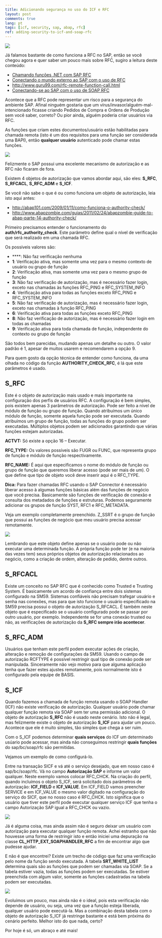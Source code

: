 ```yaml
---
title: Adicionando segurança no uso do ICF e RFC
layout: post
comments: true
lang: pt
tags: [icf, security, sap, abap, rfc]
ref: adding-security-to-icf-and-soap-rfc
---
```


![](/public/images/2015/03/no_auth_rfcping.png)

Já falamos bastante de como funciona a RFC no SAP, então se você chegou agora e quer saber um pouco mais sobre RFC, sugiro a leitura deste conteúdo:

  * [Chamando funções .NET com SAP RFC](/2015/03/chamando-funcoes-net-com-sap-rfc/ "Chamando funções .NET com SAP RFC")
  * [Conectando o mundo externo ao SAP com o uso de RFC](/2015/03/conectando-o-mundo-externo-ao-sap-com-o-uso-de-rfc/ "Conectando o mundo externo ao SAP com o uso de RFC")
  * <http://www.guru99.com/rfc-remote-function-call.html>
  * [Conectando-se ao SAP com o uso de SOAP RFC](/2015/03/conectando-se-ao-sap-com-o-uso-de-soap-rfc/ "Conectando-se ao SAP com o uso de SOAP RFC")

Acontece que a RFC pode representar um risco para a segurança do ambiente SAP. Afinal ninguém gostaria que um vírus/invasor/alguém-mal-intencionado ficasse criando Pedidos de Compra e Ordens de Produção sem você saber, correto? Ou pior ainda, alguém poderia criar usuários via RFC.

As funções que criam estes documentos/usuário estão habilitadas para chamada remota (isto é um dos requisitos para uma função ser considerada uma BAPI), então **qualquer usuário** autenticado pode chamar estas funções.

![](/public/images/2015/03/bapi-user-create.png)
  
Felizmente o SAP possui uma excelente mecanismo de autorização e as RFC não ficaram de fora.

Existem 4 objetos de autorização que vamos abordar aqui, são eles: **S_RFC**, **S_RFCACL**, **S\_RFC\_ADM** e **S_ICF**.
  
Se você não sabe o que é ou como funciona um objeto de autorização, leia isto aqui antes:

  * <http://abap101.com/2009/01/11/como-funciona-o-authority-check/>
  * <http://www.abapzombie.com/guias/2011/02/24/abapzombie-guide-to-abap-parte-14-authority-check/>

Primeiro precisamos entender o funcionamento do **auth/rfc\_authority\_check**. Este parâmetro define qual o nível de verificação que será realizado em uma chamada RFC.
  
Os possíveis valores são:

  * ****: Não faz verificação nenhuma
  * **1**: Verificação ativa, mas somente uma vez para o mesmo contexto de usuário ou grupo de função
  * **2**: Verificação ativa, mas somente uma vez para o mesmo grupo de função
  * **3**: Não faz verificação de autorização, mas é necessário fazer login, exceto nas chamadas às funções RFC\_PING e RFC\_SYSTEM_INFO
  * **4**: Verificação ativa para todas as funções exceto RFC\_PING e RFC\_SYSTEM_INFO
  * **5**: Não faz verificação de autorização, mas é necessário fazer login, exceto nas chamadas à função RFC_PING
  * **6**: Verificação ativa para todas as funções exceto RFC_PING
  * **8**: Não faz verificação de autorização, mas é necessário fazer login em todas as chamadas
  * **9**: Verificação ativa para toda chamada de função, independente do contexto ou grupo de função

São todos bem parecidas, mudando apenas um detalhe ou outro. O valor padrão é 1, apesar de muitos usarem e recomendarem a opção 9.
  
Para quem gosto da opção técnica de entender como funciona, da uma olhada no código da função **AUTHORITY\_CHECK\_RFC**, é lá que este parâmetros é usado.

## S_RFC

Este é o objeto de autorização mais usado e mais importante na configuração dos perfis de usuários RFC. A configuração é bem simples, pois existem apenas 3 parâmetros de autorização. Pode ser feito a nível de módulo de função ou grupo de função. Quando atribuímos um único módulo de função, somente aquela função pode ser executada. Quando atribuímos um grupo de função, todas as funções do grupo podem ser executadas. Múltiplos objetos podem ser adicionados garantindo que várias funções estejam autorizadas.

**ACTVT:** Só existe a opção 16 &#8211; Executar.
  
**RFC_TYPE:** Os valores possíveis são FUGR ou FUNC, que representa grupo de função e módulo de função respectivamente.
  
**RFC_NAME:** É aqui que especificamos o nome do módulo de função ou grupo de função que queremos liberar acesso (pode ser mais de um). O que define que tipo de objeto você deve inserir aqui é o RFC_TYPE.

**Dica:** Para fazer chamadas RFC usando o SAP Connector é necessário liberar acesso à algumas funções básicas além das funções de negócio que você precisa. Basicamente são funções de verificação de conexão e consulta dos metadados de funções e estruturas. Podemos seguramente adicionar os grupos de função SYST, RFC1 e RFC_METADATA.

Veja um exemplo completamente preenchido. Z_SSRT é o grupo de função que possui as funções de negócio que meu usuário precisa acessar remotamente.

![](/public/images/2015/03/bapi-user-create.png)

Lembrando que este objeto define apenas se o usuário pode ou não executar uma determinada função. A própria função pode ter (e na maioria das vezes tem) seus próprios objetos de autorização relacionados ao negócio, como a criação de ordem, alteração de pedido, dentre outros.

## S_RFCACL

Existe um conceito no SAP RFC que é conhecido como Trusted e Trusting System. É basicamente um acordo de confiança entre dois sistemas configurado na SM59. Sistemas confiáveis não precisam trafegar usuário e senha nas conexões, mas para que isto funcione o usuário especificado na SM59 precisa possui o objeto de autorização S_RFCACL. É também neste objeto que é especificado se o usuário configurado pode se passar por outro usuário, por exemplo. Independente se for uma conexão trusted ou não, as verificações de autorização da **S_RFC sempre irão acontecer**.

## S\_RFC\_ADM

Usuários que tenham este perfil podem executar ações de criação, alteração e remoção de configurações da SM59. Usando o campo de autorização RCFTYPE é possível restringir qual tipo de conexão pode ser manipulada. Sinceramente não vejo motivo para que alguma aplicação tenha que fazer estes ajustes remotamente, pois normalmente isto é configurado pela equipe de BASIS.

## S_ICF

Quando fazemos a chamada de função remota usando o SOAP Handler (ICF) não existe verificação de autorização. Qualquer usuário pode chamar qualquer função remota via SOAP sem ter uma permissão adicional. O objeto de autorização **S_RFC** não é usado neste cenário. Isto não é legal, mas felizmente existe o objeto de autorização **S_ICF** para ajudar um pouco. Acontece que ele é muito simples, tão simples que chega a ser ruim.

Com o S_ICF podemos determinar **quais serviços** do ICF um determinado usúario pode acessar, mas ainda não conseguimos restringir **quais funções** do sap/bc/soap/rfc são permitidas.

Vejamos um exemplo de como configurá-lo.

Entre na transação SICF e vá até o serviço desejado, que em nosso caso é sap/bc/soap/rfc. Vá no campo **Autorização SAP** e informe um valor qualquer. Neste exemplo vamos colocar RFC\_CHCK. Na criação do perfil, quando incluímos o objeto S\_ICF, será solicitado dois parâmetros de autorização: **ICF_FIELD** e **ICF_VALUE**. Em ICF\_FIELD vamos preencher SERVICE e em ICF\_VALUE o mesmo valor digitado na configuração do serviço do SICF, que no nosso caso é RFC\_CHCK. Isto significa que o usuário que tiver este perfil pode executar qualquer serviço ICF que tenha o campo Autorização SAP igual a RFC\_CHCK ou vazio.

![](/public/images/2015/03/RFC_CHCK.png)

Já é alguma coisa, mas ainda assim não é seguro deixar um usuário com autorização para executar qualquer função remota. Achei estranho que não houvesse uma forma de restringir isto e então iniciei uma depuração na classe **CL\_HTTP\_EXT\_SOAPHANDLER\_RFC** a fim de encontrar algo que pudesse ajudar.

E não é que encontrei? Existe um trecho de código que faz uma verificação pelo nome da função sendo executada. A tabela **SRT\_WHITE\_LIST** determina quais são as funções que podem ser chamadas via SOAP. Se a tabela estiver vazia, todas as funções podem ser executadas. Se estiver preenchida com algum valor, somente as funções cadastradas na tabela podem ser executadas.

![](/public/images/2015/03/SRT_WHITE_LIST.png)

Evoluímos um pouco, mas ainda não é o ideal, pois esta verificação não depende de usuário, ou seja, uma vez que a função esteja liberada, qualquer usuário pode executá-la. Mas a combinação desta tabela com o objeto de autorização S_ICF já restringe bastante e está bem próxima do cenário perfeito. Melhor isto do que nada, certo?

Por hoje é só, um abraço e até mais!